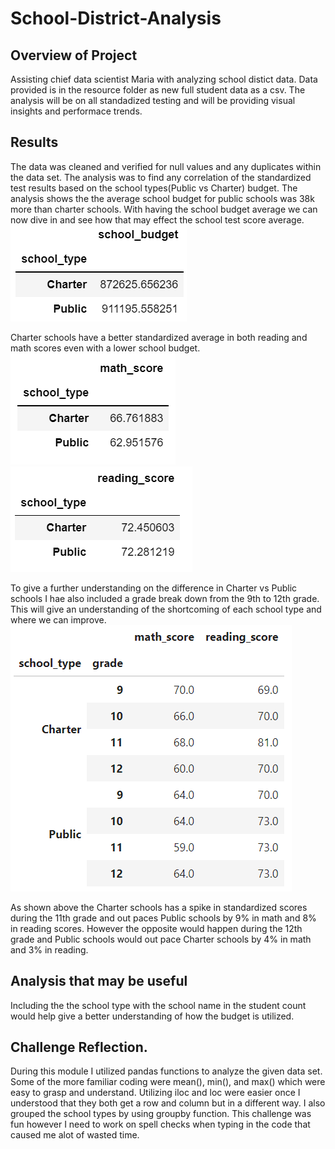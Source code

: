 # School-District-Analysis

## Overview of Project
Assisting chief data scientist Maria with analyzing school distict data. Data provided is in the resource folder as new full student data as a csv. The analysis will be on all standadized testing and will be providing visual insights and performace trends.

## Results
The data was cleaned and verified for null values and any duplicates within the data set. The analysis was to find any correlation of the standardized test results based on the school types(Public vs Charter) budget. The analysis shows the the average school budget for public schools was 38k more than charter schools. With having the school budget average we can now dive in and see how that may effect the school test score average.
![](Images/School%20Budget.png)

Charter schools have a better standardized average in both reading and math scores even with a lower school budget.
![](Images/Avg%20math%20score%20vs%20school%20type.png)
![](Images/avg%20reading%20score%20vs%20school%20type.png)

To give a further understanding on the difference in Charter vs Public schools I hae also included a grade break down from the 9th to 12th grade. This will give an understanding of the shortcoming of each school type and where we can improve.
![](Images/School%20type%20grades%20math%20and%20reading%20score.png)

As shown above the Charter schools has a spike in standardized scores during the 11th grade and out paces Public schools by 9% in math and 8% in reading scores. However the opposite would happen during the 12th grade and Public schools would out pace Charter schools by 4% in math and 3% in reading. 

## Analysis that may be useful
Including the the school type with the school name in the student count would help give a better understanding of how the budget is utilized.  

## Challenge Reflection.
During this module I utilized pandas functions to analyze the given data set. Some of the more familiar coding were mean(), min(), and max() which were easy to grasp and understand. Utilizing iloc and loc were easier once I understood that they both get a row and column but in a different way. I also grouped the school types by using groupby function. This challenge was fun however I need to work on spell checks when typing in the code that caused me alot of wasted time. 
